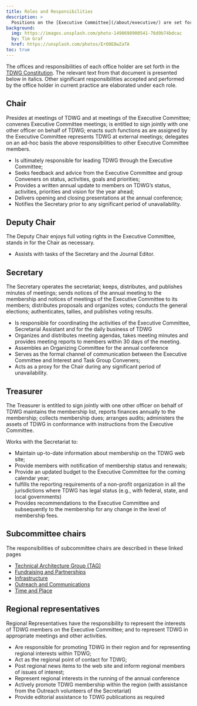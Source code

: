 ```yaml
---
title: Roles and Responsibilities
description: >
  Positions on the [Executive Committee](/about/executive/) are set forth in the TDWG Constitution. The responsibilities of each position are described below and on the linked pages, where appropriate.
background:
  img: https://images.unsplash.com/photo-1490698900541-76d9b74bdcac
  by: Tim Graf
  href: https://unsplash.com/photos/ErO0E8wZaTA
toc: true
---
```


The offices and responsibilities of each office holder are set forth in the [TDWG Constitution](/about/constitution/). The relevant text from that document is presented below in italics. Other significant responsibilities accepted and performed by the office holder in current practice are elaborated under each role.

## Chair

Presides at meetings of TDWG and at meetings of the Executive Committee; convenes Executive Committee meetings; is entitled to sign jointly with one other officer on behalf of TDWG; enacts such functions as are assigned by the Executive Committee represents TDWG at external meetings; delegates on an ad-hoc basis the above responsibilities to other Executive Committee members.

- Is ultimately responsible for leading TDWG through the Executive Committee;
- Seeks feedback and advice from the Executive Committee and group Conveners on status, activities, goals and priorities;
- Provides a written annual update to members on TDWG’s status, activities, priorities and vision for the year ahead;
- Delivers opening and closing presentations at the annual conference;
- Notifies the Secretary prior to any significant period of unavailability.

## Deputy Chair

The Deputy Chair enjoys full voting rights in the Executive Committee, stands in for the Chair as necessary.

- Assists with tasks of the Secretary and the Journal Editor.

## Secretary

The Secretary operates the secretariat; keeps, distributes, and publishes minutes of meetings; sends notices of the annual meeting to the membership and notices of meetings of the Executive Committee to its members; distributes proposals and organizes votes; conducts the general elections; authenticates, tallies, and publishes voting results.

- Is responsible for coordinating the activities of the Executive Committee, Secretarial Assistant and for the daily business of TDWG
- Organizes and distributes meeting agendas, takes meeting minutes and provides meeting reports to members within 30 days of the meeting.
- Assembles an Organizing Committee for the annual conference
- Serves as the formal channel of communication between the Executive Committee and Interest and Task Group Conveners;
- Acts as a proxy for the Chair during any significant period of unavailability.

## Treasurer

The Treasurer is entitled to sign jointly with one other officer on behalf of TDWG maintains the membership list, reports finances annually to the membership; collects membership dues; arranges audits; administers the assets of TDWG in conformance with instructions from the Executive Committee.

Works with the Secretariat to:

- Maintain up-to-date information about membership on the TDWG web site;
- Provide members with notification of membership status and renewals;
- Provide an updated budget to the Executive Committee for the coming calendar year;
- fulfills the reporting requirements of a non-profit organization in all the jurisdictions where TDWG has legal status (e.g., with federal, state, and local governments)
- Provides recommendations to the Executive Committee and subsequently to the membership for any change in the level of membership fees.

## Subcommittee chairs

The responsibilities of subcommittee chairs are described in these linked pages

- [Technical Architecture Group (TAG)](/about/committees/tag/)
- [Fundraising and Partnerships](/about/committees/fundraising/)
- [Infrastructure](/about/committees/infrastructure/)
- [Outreach and Communications](/about/committees/outreach/)
- [Time and Place](/about/committees/tardis/)

## Regional representatives

Regional Representatives have the responsibility to represent the interests of TDWG members on the Executive Committee; and to represent TDWG in appropriate meetings
and other activities.

- Are responsible for promoting TDWG in their region and for representing regional interests within TDWG;
- Act as the regional point of contact for TDWG;
- Post regional news items to the web site and inform regional members of issues of interest;
- Represent regional interests in the running of the annual conference
- Actively promote TDWG membership within the region (with assistance from the Outreach volunteers of the Secretariat)
- Provide editorial assistance to TDWG publications as required
